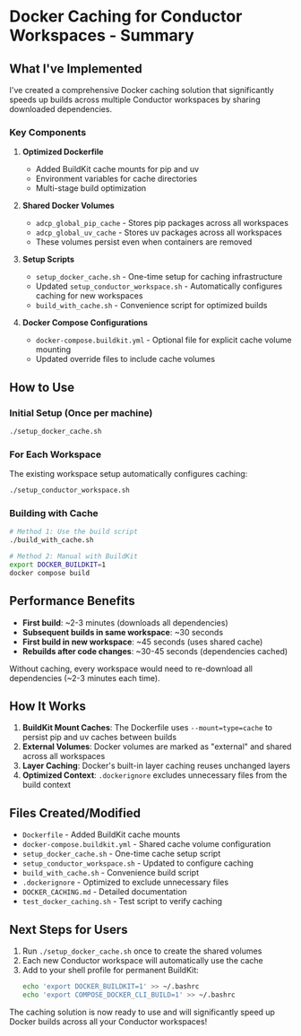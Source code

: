 # Docker Caching for Conductor Workspaces - Summary

## What I've Implemented

I've created a comprehensive Docker caching solution that significantly speeds up builds across multiple Conductor workspaces by sharing downloaded dependencies.

### Key Components

1. **Optimized Dockerfile**
   - Added BuildKit cache mounts for pip and uv
   - Environment variables for cache directories
   - Multi-stage build optimization

2. **Shared Docker Volumes**
   - `adcp_global_pip_cache` - Stores pip packages across all workspaces
   - `adcp_global_uv_cache` - Stores uv packages across all workspaces
   - These volumes persist even when containers are removed

3. **Setup Scripts**
   - `setup_docker_cache.sh` - One-time setup for caching infrastructure
   - Updated `setup_conductor_workspace.sh` - Automatically configures caching for new workspaces
   - `build_with_cache.sh` - Convenience script for optimized builds

4. **Docker Compose Configurations**
   - `docker-compose.buildkit.yml` - Optional file for explicit cache volume mounting
   - Updated override files to include cache volumes

## How to Use

### Initial Setup (Once per machine)
```bash
./setup_docker_cache.sh
```

### For Each Workspace
The existing workspace setup automatically configures caching:
```bash
./setup_conductor_workspace.sh
```

### Building with Cache
```bash
# Method 1: Use the build script
./build_with_cache.sh

# Method 2: Manual with BuildKit
export DOCKER_BUILDKIT=1
docker compose build
```

## Performance Benefits

- **First build**: ~2-3 minutes (downloads all dependencies)
- **Subsequent builds in same workspace**: ~30 seconds
- **First build in new workspace**: ~45 seconds (uses shared cache)
- **Rebuilds after code changes**: ~30-45 seconds (dependencies cached)

Without caching, every workspace would need to re-download all dependencies (~2-3 minutes each time).

## How It Works

1. **BuildKit Mount Caches**: The Dockerfile uses `--mount=type=cache` to persist pip and uv caches between builds
2. **External Volumes**: Docker volumes are marked as "external" and shared across all workspaces
3. **Layer Caching**: Docker's built-in layer caching reuses unchanged layers
4. **Optimized Context**: `.dockerignore` excludes unnecessary files from the build context

## Files Created/Modified

- `Dockerfile` - Added BuildKit cache mounts
- `docker-compose.buildkit.yml` - Shared cache volume configuration
- `setup_docker_cache.sh` - One-time cache setup script
- `setup_conductor_workspace.sh` - Updated to configure caching
- `build_with_cache.sh` - Convenience build script
- `.dockerignore` - Optimized to exclude unnecessary files
- `DOCKER_CACHING.md` - Detailed documentation
- `test_docker_caching.sh` - Test script to verify caching

## Next Steps for Users

1. Run `./setup_docker_cache.sh` once to create the shared volumes
2. Each new Conductor workspace will automatically use the cache
3. Add to your shell profile for permanent BuildKit:
   ```bash
   echo 'export DOCKER_BUILDKIT=1' >> ~/.bashrc
   echo 'export COMPOSE_DOCKER_CLI_BUILD=1' >> ~/.bashrc
   ```

The caching solution is now ready to use and will significantly speed up Docker builds across all your Conductor workspaces!
